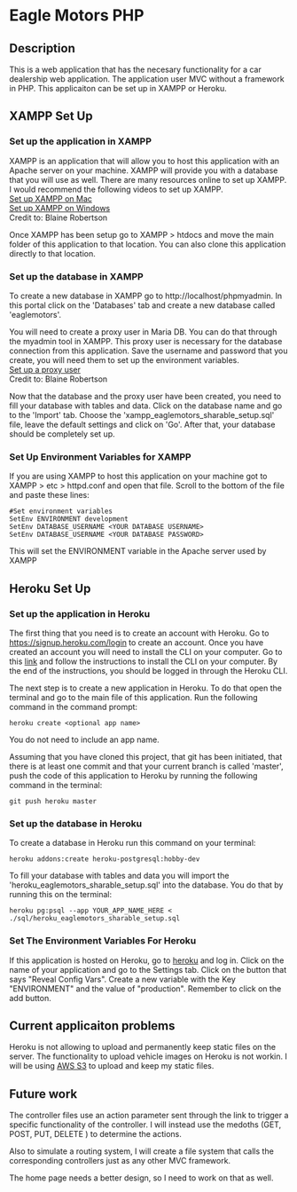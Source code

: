 # Eagle Motors PHP 

## Description

This is a web application that has the necesary functionality for a car dealership web application. The application user MVC without a framework in PHP. This applicaiton can be set up in XAMPP or Heroku.

## XAMPP Set Up 

### Set up the application in XAMPP 
XAMPP is an application that will allow you to host this application with an Apache server on your machine. XAMPP will provide you with a database that you will use as well. There are many resources online to set up XAMPP. I would recommend the following videos to set up XAMPP.<br>
[Set up XAMPP on Mac](https://youtu.be/ZknM6ud1va0)<br>
[Set up XAMPP on Windows](https://youtu.be/f3sWx3EixPI)<br>
Credit to: Blaine Robertson

Once XAMPP has been setup go to XAMPP > htdocs and move the main folder of this application to that location. You can also clone this application directly to that location. 

### Set up the database in XAMPP
To create a new database in XAMPP go to http://localhost/phpmyadmin. In this portal click on the 'Databases' tab and create a new database called 'eaglemotors'. 

You will need to create a proxy user in  Maria DB. You can do that through the myadmin tool in XAMPP. This proxy user is necessary for the database connection from this application. Save the username and password that you create, you will need them to set up the environment variables.<br> 
[Set up a proxy user](https://youtu.be/9UxdVpgibWM)<br> 
Credit to: Blaine Robertson

Now that the database and the proxy user have been created, you need to fill your database with tables and data. Click on the database name and go to the 'Import' tab. Choose the 'xampp_eaglemotors_sharable_setup.sql' file, leave the default settings and click on 'Go'. After that, your database should be completely set up. 

### Set Up Environment Variables for XAMPP
If you are using XAMPP to host this application on your machine got to XAMPP > etc > httpd.conf and open that file. Scroll to the bottom of the file and paste these lines: 
```
#Set environment variables
SetEnv ENVIRONMENT development
SetEnv DATABASE_USERNAME <YOUR DATABASE USERNAME>
SetEnv DATABASE_USERNAME <YOUR DATABASE PASSWORD>
```
This will set the ENVIRONMENT variable in the Apache server used by XAMPP

## Heroku Set Up 

### Set up the application in Heroku 
The first thing that you need is to create an account with Heroku. Go to https://signup.heroku.com/login to create an account. Once you have created an account you will need to install the CLI on your computer. Go to this [link](https://devcenter.heroku.com/articles/heroku-cli) and follow the instructions to install the CLI on your computer. By the end of the instructions, you should be logged in through the Heroku CLI. <br>

The next step is to create a new application in Heroku. To do that open the terminal and go to the main file of this application. Run the following command in the command prompt:

```
heroku create <optional app name>
```

You do not need to include an app name.

Assuming that you have cloned this project, that git has been initiated, that there is at least one commit and that your current branch is called 'master',  push the code of this application  to Heroku by running the following command in the terminal: 

```
git push heroku master
```

### Set up the database in Heroku
To create a database in Heroku run this command on your terminal: 
```
heroku addons:create heroku-postgresql:hobby-dev
```
To fill your database with tables and data you will import the 'heroku_eaglemotors_sharable_setup.sql' into the database. You do that by running this on the terminal:
```
heroku pg:psql --app YOUR_APP_NAME_HERE < ./sql/heroku_eaglemotors_sharable_setup.sql
```

### Set The Environment Variables For Heroku
If this application is hosted on Heroku, go to  [heroku](https://dashboard.heroku.com/apps) and log in. Click on the name of your application and go to the Settings tab. Click on the button that says "Reveal Config Vars". Create a new variable with the Key "ENVIRONMENT" and the value of "production". Remember to click on the add button.

## Current applicaiton problems
Heroku is not allowing to upload and permanently keep static files on the server. The functionality to upload vehicle images on Heroku is not workin. I will be using [AWS S3](https://devcenter.heroku.com/articles/s3) to upload and keep my static files. 

## Future work 
The controller files use an action parameter sent through the link to trigger a specific  functionality of the controller. I will instead use the medoths (GET, POST, PUT, DELETE ) to determine the actions. <br>

Also to simulate a routing system, I will create a file system that calls the corresponding controllers just as any other MVC framework. <br>

The home page needs a better design, so I need to work on that as well. <br>








